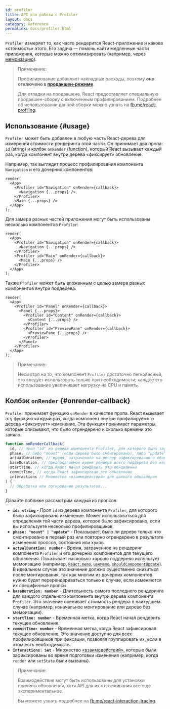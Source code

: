 ```yaml
---
id: profiler
title: API для работы с Profiler
layout: docs
category: Reference
permalink: docs/profiler.html
---
```


`Profiler` измеряет то, как часто рендерится React-приложение и какова «стоимость» этого.
Его задача — помочь найти медленные части приложения, которые можно оптимизировать (например, через [мемоизацию](https://ru.reactjs.org/docs/hooks-faq.html#how-to-memoize-calculations)).

> Примечание:
>
> Профилирование добавляет накладные расходы, поэтому **оно отключено в [продакшен-режиме](https://ru.reactjs.org/docs/optimizing-performance.html#use-the-production-build)**.
> 
> Для отладки на продакшене, React предоставляет специальную продакшен-сборку с включенным профилированием.
> Подробнее об использовании данной сборки можно узнать на [fb.me/react-profiling](https://fb.me/react-profiling).

## Использование {#usage}

`Profiler` может быть добавлен в любую часть React-дерева для измерения стоимости рендеринга этой части.
Он принимает два пропа: `id` (string) и колбэк `onRender` (function), который React вызывает каждый раз, когда компонент внутри дерева «фиксирует» обновление. 

Например, так выглядит процесс профилирования компонента `Navigation` и его дочерних компонентов:

```js{3}
render(
  <App>
    <Profiler id="Navigation" onRender={callback}>
      <Navigation {...props} />
    </Profiler>
    <Main {...props} />
  </App>
);
```

Для замера разных частей приложения могут быть использованы несколько компонентов `Profiler`:
```js{3,6}
render(
  <App>
    <Profiler id="Navigation" onRender={callback}>
      <Navigation {...props} />
    </Profiler>
    <Profiler id="Main" onRender={callback}>
      <Main {...props} />
    </Profiler>
  </App>
);
```

Также `Profiler` может быть вложенным с целью замера разных компонентов внутри поддерева:
```js{2,6,8}
render(
  <App>
    <Profiler id="Panel" onRender={callback}>
      <Panel {...props}>
        <Profiler id="Content" onRender={callback}>
          <Content {...props} />
        </Profiler>
        <Profiler id="PreviewPane" onRender={callback}>
          <PreviewPane {...props} />
        </Profiler>
      </Panel>
    </Profiler>
  </App>
);
```

> Примечание:
>
> Несмотря на то, что компонент `Profiler` достаточно легковесный, его следует использовать только при необходимости; каждое его использование увеличивает нагрузку на CPU и память. 

## Колбэк `onRender` {#onrender-callback}

`Profiler` принимает функцию `onRender` в качестве пропа.
React вызывает эту функцию каждый раз, когда компонент внутри профилируемого дерева «фиксирует» изменение.
Эта функция принимает параметры, которые описывают, что было отрендерено и сколько времени это заняло.

```js
function onRenderCallback(
  id, // проп "id" из дерева компонента Profiler, для которого было зафиксировано изменение
  phase, // либо "mount" (если дерево было смонтировано), либо "update" (если дерево было повторно отрендерено)
  actualDuration, // время, затраченное на рендер зафиксированного обновления
  baseDuration, // предполагаемое время рендера всего поддерева без кеширования
  startTime, // когда React начал рендерить это обновление
  commitTime, // когда React зафиксировал это обновление
  interactions // Множество «взаимодействий» для данного обновления 
) {
  // Обработка или логирование результатов...
}
```

Давайте поближе рассмотрим каждый из пропсов:

* **`id: string`** - 
Проп `id` из дерева компонента `Profiler`, для которого было зафиксировано изменение.
Может использоваться для определения той части дерева, которое было зафиксировано, если вы используете несколько профилировщиков.
* **`phase: "mount" | "update"`** -
Показывает, было ли дерево только что смонтировано в первый раз или повторно отрендерено в результате изменения пропсов, состояния или хуков.
* **`actualDuration: number`** -
Время, затраченное на рендеринг компонента `Profiler` и его дочерних компонентов для текущего обновления.
Показывает насколько хорошо поддерево использует мемоизацию (например, [`React.memo`](/docs/react-api.html#reactmemo), [`useMemo`](/docs/hooks-reference.html#usememo), [`shouldComponentUpdate`](/docs/hooks-faq.html#how-do-i-implement-shouldcomponentupdate)).
В идеальном случае это значение должно существенно снизиться после монтирования, так как многим из дочерних компонентов нужно будет перерендериваться только в случае, если изменяются их специфичные пропсы.
* **`baseDuration: number`** -
Длительность самого последнего рендеринга для каждого отдельного компонента внутри дерева компонента `Profiler`.
Это значение оценивает стоимость рендера в наихудшем случае (например, изначальное монтирование или дерево без мемоизации).
* **`startTime: number`** -
Временная метка, когда React начал рендерить текущее обновление.
* **`commitTime: number`** -
Временная метка, когда React зафиксировал текущее обновление.
Это значение доступно для всех профилировщиков при фиксации, позволяя группировать их, если в этом есть необходимость.
* **`interactions: Set`** -
Множество [«взаимодействий»](http://fb.me/react-interaction-tracing), которые были зафиксированы во время подготовки изменения (например, когда `render` или `setState` были вызваны).

> Примечание:
>
> Взаимодействия могут быть использованы для установки причины обновления, хотя API для их отслеживания все еще экспериментальное.
>
> Вы можете узнать подробнее на [fb.me/react-interaction-tracing](http://fb.me/react-interaction-tracing).
